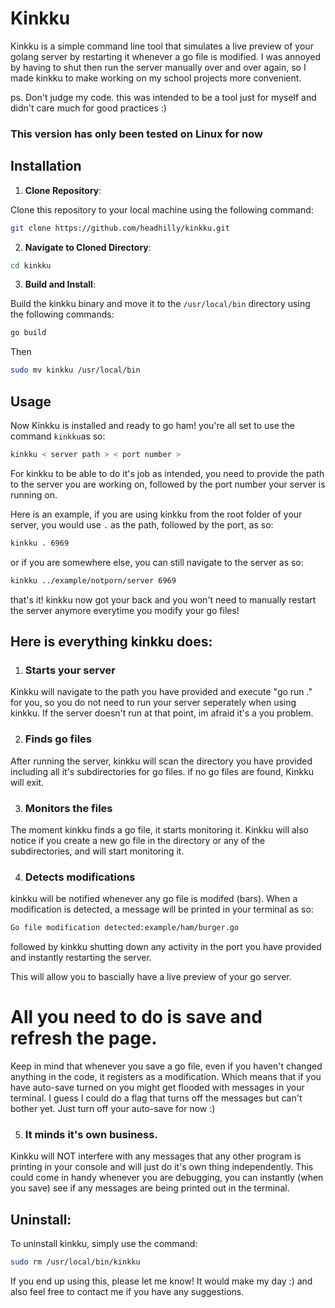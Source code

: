 
# Kinkku

Kinkku is a simple command line tool that simulates a live preview of your golang server by restarting it whenever a go file is modified.
I was annoyed by having to shut then run the server manually over and over again, so I made kinkku to make working on my school projects more convenient.

ps. Don't judge my code. this was intended to be a tool just for myself and didn't care much for good practices :)

### This version has only been tested on Linux for now

## Installation

1. **Clone Repository**:

Clone this repository to your local machine using the following command:

```bash
git clone https://github.com/headhilly/kinkku.git
```

2. **Navigate to Cloned Directory**:


```bash
cd kinkku
```

3. **Build and Install**:

Build the kinkku binary and move it to the `/usr/local/bin` directory using the following commands:

```bash
go build
```

Then


```bash
sudo mv kinkku /usr/local/bin
```

## Usage

Now Kinkku is installed and ready to go ham! you're all set to use the command `kinkku`as so:

```bash
kinkku < server path > < port number >
```
For kinkku to be able to do it's job as intended, you need to provide the path to the server you are working on, followed by the port number your server is running on.

Here is an example, if you are using kinkku from the root folder of your server, you would use `.` as the path, followed by the port, as so:

```bash
kinkku . 6969
```
or if you are somewhere else, you can still navigate to the server as so:

```bash
kinkku ../example/notporn/server 6969
```

that's it! kinkku now got your back and you won't need to manually restart the server anymore everytime you modify your go files!

## Here is everything kinkku does:
1. ### Starts your server
Kinkku will navigate to the path you have provided and execute "go run ." for you, so you do not need to run your server seperately when using kinkku.
If the server doesn't run at that point, im afraid it's a you problem.

2. ### Finds go files
After running the server, kinkku will scan the directory you have provided including all it's subdirectories for go files.
if no go files are found, Kinkku will exit.

3. ### Monitors the files
The moment kinkku finds a go file, it starts monitoring it.
Kinkku will also notice if you create a new go file in the directory or any of the subdirectories, and will start monitoring it.

4. ### Detects modifications
kinkku will be notified whenever any go file is modifed (bars).
When a modification is detected, a message will be printed in your terminal as so:

```bash
Go file modification detected:example/ham/burger.go
```
followed by kinkku shutting down any activity in the port you have provided and instantly restarting the server.

This will allow you to bascially have a live preview of your go server.

# All you need to do is save and refresh the page.


Keep in mind that whenever you save a go file, even if you haven't changed anything in the code, it registers as a modification.
Which means that if you have auto-save turned on you might get flooded with messages in your terminal. I guess I could do a flag that turns off the messages  but can't bother yet. Just turn off your auto-save for now :)

5. ### It minds it's own business.

Kinkku will NOT interfere with any messages that any other program is printing in your console and will just do it's own thing independently.
This could come in handy whenever you are debugging, you can instantly (when you save) see if any messages are being printed out in the terminal.


## Uninstall:

To uninstall kinkku, simply use the command:

```bash
sudo rm /usr/local/bin/kinkku
```

If you end up using this, please let me know! It would make my day :) and also feel free to contact me if you have any suggestions.